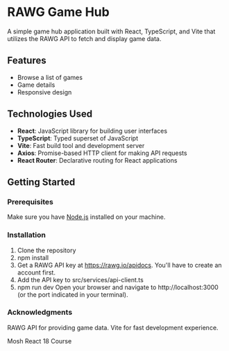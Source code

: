# RAWG Game Hub

A simple game hub application built with React, TypeScript, and Vite that utilizes the RAWG API to fetch and display game data.

## Features

- Browse a list of games
- Game details
- Responsive design

## Technologies Used

- **React**: JavaScript library for building user interfaces
- **TypeScript**: Typed superset of JavaScript
- **Vite**: Fast build tool and development server
- **Axios**: Promise-based HTTP client for making API requests
- **React Router**: Declarative routing for React applications

## Getting Started

### Prerequisites

Make sure you have [Node.js](https://nodejs.org/) installed on your machine.

### Installation

1. Clone the repository
2. npm install
3. Get a RAWG API key at https://rawg.io/apidocs. You'll have to create an account first.
4. Add the API key to src/services/api-client.ts
5. npm run dev
   Open your browser and navigate to http://localhost:3000 (or the port indicated in your terminal).

### Acknowledgments

RAWG API for providing game data.
Vite for fast development experience.

Mosh React 18 Course
